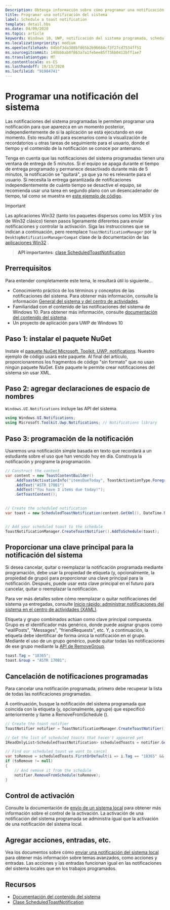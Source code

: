 ```yaml
---
Description: Obtenga información sobre cómo programar una notificación del sistema local para que aparezca en otro momento.
title: Programar una notificación del sistema
label: Schedule a toast notification
template: detail.hbs
ms.date: 04/09/2020
ms.topic: article
keywords: Windows 10, UWP, notificación del sistema programada, scheduledtoastnotification, Inicio rápido, introducción, ejemplo de código, tutorial
ms.localizationpriority: medium
ms.openlocfilehash: 04bbf3da388bf065b2b96684cf3f27cd7534ff51
ms.sourcegitcommit: 140bbbab0f863a7a1febee85f736b0412bff1ae7
ms.translationtype: MT
ms.contentlocale: es-ES
ms.lasthandoff: 10/13/2020
ms.locfileid: "91984741"
---
```

# <a name="schedule-a-toast-notification"></a>Programar una notificación del sistema

Las notificaciones del sistema programadas le permiten programar una notificación para que aparezca en un momento posterior, independientemente de si la aplicación se está ejecutando en ese momento. Esto resulta útil para escenarios como la visualización de recordatorios u otras tareas de seguimiento para el usuario, donde el tiempo y el contenido de la notificación se conoce por antemano.

Tenga en cuenta que las notificaciones del sistema programadas tienen una ventana de entrega de 5 minutos. Si el equipo se apaga durante el tiempo de entrega programado y permanece desactivado durante más de 5 minutos, la notificación se "quitará", ya que ya no es relevante para el usuario. Si necesita la entrega garantizada de notificaciones independientemente de cuánto tiempo se desactive el equipo, se recomienda usar una tarea en segundo plano con un desencadenador de tiempo, tal como se muestra en [este ejemplo de código](https://github.com/WindowsNotifications/quickstart-snoozable-toasts-even-if-computer-is-off).

> [!IMPORTANT]
> Las aplicaciones Win32 (tanto los paquetes dispersos como los MSIX y los de Win32 clásico) tienen pasos ligeramente diferentes para enviar notificaciones y controlar la activación. Siga las instrucciones que se indican a continuación, pero reemplace `ToastNotificationManager` por la `DesktopNotificationManagerCompat` clase de la documentación de las [aplicaciones Win32](toast-desktop-apps.md) .

> **API importantes**: [clase ScheduledToastNotification](/uwp/api/Windows.UI.Notifications.ScheduledToastNotification)


## <a name="prerequisites"></a>Prerrequisitos

Para entender completamente este tema, le resultará útil lo siguiente...

* Conocimiento práctico de los términos y conceptos de las notificaciones del sistema. Para obtener más información, consulte la información [General del sistema y del centro de actividades](/archive/blogs/tiles_and_toasts/toast-notification-and-action-center-overview-for-windows-10).
* Familiaridad con el contenido de las notificaciones del sistema de Windows 10. Para obtener más información, consulte [documentación del contenido del sistema](adaptive-interactive-toasts.md).
* Un proyecto de aplicación para UWP de Windows 10


## <a name="step-1-install-nuget-package"></a>Paso 1: instalar el paquete NuGet

Instale el [paquete NuGet Microsoft. Toolkit. UWP. notifications](https://www.nuget.org/packages/Microsoft.Toolkit.Uwp.Notifications/). Nuestro ejemplo de código usará este paquete. Al final del artículo, proporcionaremos los fragmentos de código "sin formato" que no usan ningún paquete NuGet. Este paquete le permite crear notificaciones del sistema sin usar XML.


## <a name="step-2-add-namespace-declarations"></a>Paso 2: agregar declaraciones de espacio de nombres

`Windows.UI.Notifications` incluye las API del sistema.

```csharp
using Windows.UI.Notifications;
using Microsoft.Toolkit.Uwp.Notifications; // Notifications library
```


## <a name="step-3-schedule-the-notification"></a>Paso 3: programación de la notificación

Usaremos una notificación simple basada en texto que recordará a un estudiante sobre el uso que han vencido hoy en día. Construya la notificación y programe la programación.

```csharp
// Construct the content
var content = new ToastContentBuilder()
    .AddToastActivationInfo("itemsDueToday", ToastActivationType.Foreground)
    .AddText("ASTR 170B1")
    .AddText("You have 3 items due today!");
    .GetToastContent();

    
// Create the scheduled notification
var toast = new ScheduledToastNotification(content.GetXml(), DateTime.Now.AddSeconds(5));


// Add your scheduled toast to the schedule
ToastNotificationManager.CreateToastNotifier().AddToSchedule(toast);
```


## <a name="provide-a-primary-key-for-your-toast"></a>Proporcionar una clave principal para la notificación del sistema

Si desea cancelar, quitar o reemplazar la notificación programada mediante programación, debe usar la propiedad de etiqueta (y, opcionalmente, la propiedad de grupo) para proporcionar una clave principal para la notificación. Después, puede usar esta clave principal en el futuro para cancelar, quitar o reemplazar la notificación.

Para ver más detalles sobre cómo reemplazar o quitar notificaciones del sistema ya entregadas, consulte [Inicio rápido: administrar notificaciones del sistema en el centro de actividades (XAML)](/previous-versions/windows/apps/dn631260(v=win.10)).

Etiqueta y grupo combinados actúan como clave principal compuesta. Grupo es el identificador más genérico, donde puede asignar grupos como "wallPosts", "Messages", "friendRequests", etc. Y, a continuación, la etiqueta debe identificar de forma única la notificación en el grupo. Mediante el uso de un grupo genérico, puede quitar todas las notificaciones de ese grupo mediante la [API de RemoveGroup](/uwp/api/Windows.UI.Notifications.ToastNotificationHistory#Windows_UI_Notifications_ToastNotificationHistory_RemoveGroup_System_String_).

```csharp
toast.Tag = "18365";
toast.Group = "ASTR 170B1";
```


## <a name="cancel-scheduled-notifications"></a>Cancelación de notificaciones programadas

Para cancelar una notificación programada, primero debe recuperar la lista de todas las notificaciones programadas.

A continuación, busque la notificación del sistema programada que coincida con la etiqueta (y, opcionalmente, agrupe) que especificó anteriormente y llame a RemoveFromSchedule ().

```csharp
// Create the toast notifier
ToastNotifier notifier = ToastNotificationManager.CreateToastNotifier();

// Get the list of scheduled toasts that haven't appeared yet
IReadOnlyList<ScheduledToastNotification> scheduledToasts = notifier.GetScheduledToastNotifications();

// Find our scheduled toast we want to cancel
var toRemove = scheduledToasts.FirstOrDefault(i => i.Tag == "18365" && i.Group == "ASTR 170B1");
if (toRemove != null)
{
    // And remove it from the schedule
    notifier.RemoveFromSchedule(toRemove);
}
```


## <a name="activation-handling"></a>Control de activación

Consulte la documentación de [envío de un sistema local](send-local-toast.md) para obtener más información sobre el control de la activación. La activación de una notificación del sistema programada se administra igual que la activación de una notificación del sistema local.


## <a name="adding-actions-inputs-and-more"></a>Agregar acciones, entradas, etc.

Vea los documentos sobre cómo [enviar una notificación del sistema local](send-local-toast.md) para obtener más información sobre temas avanzados, como acciones y entradas. Las acciones y las entradas funcionan igual en las notificaciones del sistema locales que en los trabajos programados.


## <a name="resources"></a>Recursos

* [Documentación del contenido del sistema](adaptive-interactive-toasts.md)
* [Clase ScheduledToastNotification](/uwp/api/Windows.UI.Notifications.ScheduledToastNotification)
